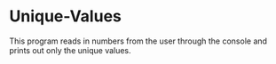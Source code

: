# Unique-Values

This program reads in numbers from the user through the console and prints out only the unique values.
